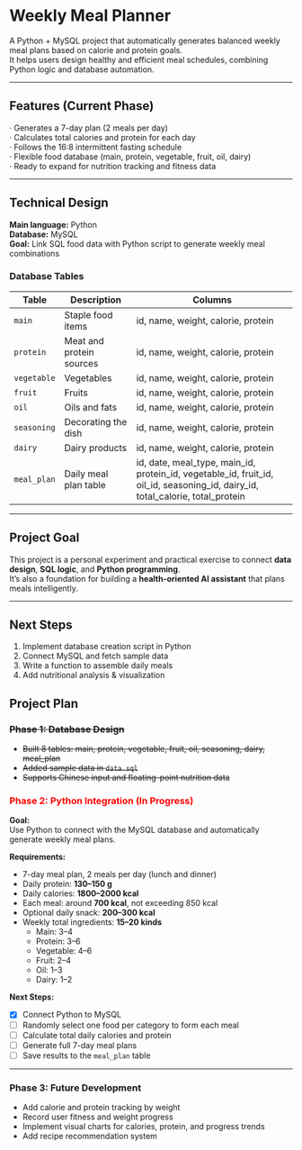 # Weekly Meal Planner

A Python + MySQL project that automatically generates balanced weekly meal plans based on calorie and protein goals.  
It helps users design healthy and efficient meal schedules, combining Python logic and database automation.


---

## Features (Current Phase)

· Generates a 7-day plan (2 meals per day)  
· Calculates total calories and protein for each day  
· Follows the 16:8 intermittent fasting schedule  
· Flexible food database (main, protein, vegetable, fruit, oil, dairy)  
· Ready to expand for nutrition tracking and fitness data

---

## Technical Design

**Main language:** Python  
**Database:** MySQL  
**Goal:** Link SQL food data with Python script to generate weekly meal combinations  

### Database Tables
| Table | Description | Columns |
|--------|--------------|----------|
| `main` | Staple food items | id, name, weight, calorie, protein |
| `protein` | Meat and protein sources | id, name, weight, calorie, protein |
| `vegetable` | Vegetables | id, name, weight, calorie, protein |
| `fruit` | Fruits | id, name, weight, calorie, protein |
| `oil` | Oils and fats | id, name, weight, calorie, protein |
| `seasoning` | Decorating the dish | id, name, weight, calorie, protein |
| `dairy` | Dairy products | id, name, weight, calorie, protein |
| `meal_plan` | Daily meal plan table | id, date, meal_type, main_id, protein_id, vegetable_id, fruit_id, oil_id, seasoning_id, dairy_id, total_calorie, total_protein |


---

## Project Goal

This project is a personal experiment and practical exercise to connect **data design**, **SQL logic**, and **Python programming**.  
It’s also a foundation for building a **health-oriented AI assistant** that plans meals intelligently.

---

## Next Steps

1. Implement database creation script in Python  
2. Connect MySQL and fetch sample data  
3. Write a function to assemble daily meals  
4. Add nutritional analysis & visualization  


## Project Plan

### ~~Phase 1: Database Design~~
- ~~Built 8 tables: main, protein, vegetable, fruit, oil, seasoning, dairy, meal_plan~~
- ~~Added sample data in `data.sql`~~
- ~~Supports Chinese input and floating-point nutrition data~~

### <span style="color:red">Phase 2: Python Integration (In Progress)</span>
**Goal:**  
Use Python to connect with the MySQL database and automatically generate weekly meal plans.

**Requirements:**  
- 7-day meal plan, 2 meals per day (lunch and dinner)  
- Daily protein: **130–150 g**  
- Daily calories: **1800–2000 kcal**  
- Each meal: around **700 kcal**, not exceeding 850 kcal  
- Optional daily snack: **200–300 kcal**  
- Weekly total ingredients: **15–20 kinds**
  - Main: 3–4  
  - Protein: 3–6  
  - Vegetable: 4–6  
  - Fruit: 2–4  
  - Oil: 1–3  
  - Dairy: 1–2

**Next Steps:**  
- [x] Connect Python to MySQL  
- [ ] Randomly select one food per category to form each meal  
- [ ] Calculate total daily calories and protein  
- [ ] Generate full 7-day meal plans  
- [ ] Save results to the `meal_plan` table  

---

### Phase 3: Future Development
- Add calorie and protein tracking by weight  
- Record user fitness and weight progress  
- Implement visual charts for calories, protein, and progress trends  
- Add recipe recommendation system 


